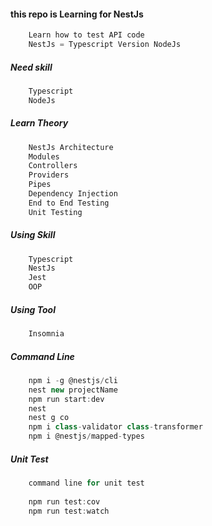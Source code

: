 #### this repo is Learning for NestJs
```js
    Learn how to test API code
    NestJs = Typescript Version NodeJs
```

##### Need skill

```js
    Typescript
    NodeJs
```

##### Learn Theory

```js
    NestJs Architecture
    Modules
    Controllers
    Providers
    Pipes
    Dependency Injection
    End to End Testing
    Unit Testing
```

##### Using Skill

```js
    Typescript
    NestJs
    Jest
    OOP
```
##### Using Tool

```js
    Insomnia
```

##### Command Line

```js
    npm i -g @nestjs/cli
    nest new projectName
    npm run start:dev
    nest
    nest g co
    npm i class-validator class-transformer
    npm i @nestjs/mapped-types

```

##### Unit Test

```js
    command line for unit test 
    
    npm run test:cov
    npm run test:watch
    
```